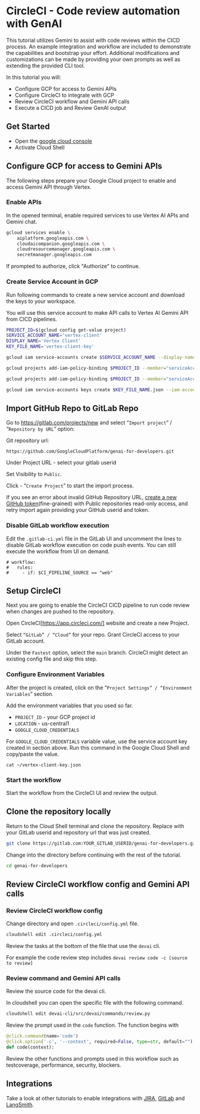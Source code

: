 # CircleCI - Code review automation with GenAI

This tutorial utilizes Gemini to assist with code reviews within the CICD process. An example integration and workflow are included to demonstrate the capabilities and bootstrap your effort. Additional modifications and customizations can be made by providing your own prompts as well as extending the provided CLI tool.

In this tutorial you will:

- Configure GCP for access to Gemini APIs
- Configure CircleCI to integrate with GCP
- Review CircleCI workflow and Gemini API calls
- Execute a CICD job and Review GenAI output

## Get Started

- Open the [google cloud console](https://console.cloud.google.com/)
- Activate Cloud Shell

## Configure GCP for access to Gemini APIs

The following steps prepare your Google Cloud project to enable and access Gemini API through Vertex.

### Enable APIs

In the opened terminal, enable required services to use Vertex AI APIs and Gemini chat.

```sh
gcloud services enable \
    aiplatform.googleapis.com \
    cloudaicompanion.googleapis.com \
    cloudresourcemanager.googleapis.com \
    secretmanager.googleapis.com
```

If prompted to authorize, click "Authorize" to continue.

### Create Service Account in GCP

Run following commands to create a new service account and download the keys to your workspace.

You will use this service account to make API calls to Vertex AI Gemini API from CICD pipelines.

```sh
PROJECT_ID=$(gcloud config get-value project)
SERVICE_ACCOUNT_NAME='vertex-client'
DISPLAY_NAME='Vertex Client'
KEY_FILE_NAME='vertex-client-key'

gcloud iam service-accounts create $SERVICE_ACCOUNT_NAME --display-name "$DISPLAY_NAME"

gcloud projects add-iam-policy-binding $PROJECT_ID --member="serviceAccount:$SERVICE_ACCOUNT_NAME@$PROJECT_ID.iam.gserviceaccount.com" --role="roles/aiplatform.admin" --condition None

gcloud projects add-iam-policy-binding $PROJECT_ID --member="serviceAccount:$SERVICE_ACCOUNT_NAME@$PROJECT_ID.iam.gserviceaccount.com" --role="roles/secretmanager.secretAccessor" --condition None

gcloud iam service-accounts keys create $KEY_FILE_NAME.json --iam-account=$SERVICE_ACCOUNT_NAME@$PROJECT_ID.iam.gserviceaccount.com
```


## Import GitHub Repo to GitLab Repo

Go to https://gitlab.com/projects/new and select “`Import project`” / “`Repository by URL`” option:

Git repository url:


```
https://github.com/GoogleCloudPlatform/genai-for-developers.git
```


Under Project URL - select your gitlab userid

Set Visibility to `Public`.

Click - “`Create Project`” to start the import process.

If you see an error about invalid GitHub Repository URL, [create a new GitHub token](https://github.com/settings/tokens)(fine-grained) with Public repositories read-only access, and retry import again providing your GitHub userid and token.


### Disable GitLab workflow execution
Edit the `.gitlab-ci.yml` file in the GitLab UI and uncomment the lines to disable GitLab workflow execution on code push events. 
You can still execute the workflow from UI on demand.

```
# workflow:
#   rules:
#     - if: $CI_PIPELINE_SOURCE == "web"
```



## Setup CircleCI

Next you are going to enable the CircleCI CICD pipeline to run code review when changes are pushed to the repository.

Open CircleCI[https://app.circleci.com/] website and create a new Project. 

Select `“GitLab” / “Cloud”` for your repo.
Grant CircleCI access to your GitLab account.

Under the `Fastest` option, select the `main` branch. CircleCI might detect an existing config file and skip this step.

### Configure Environment Variables

After the project is created, click on the “`Project Settings” / “Environment Variables`” section.

Add the environment variables that you used so far.

*   `PROJECT_ID` - your GCP project id
*   `LOCATION` - us-central1
*   `GOOGLE_CLOUD_CREDENTIALS`

For `GOOGLE_CLOUD_CREDENTIALS` variable value, use the service account key created in section above. Run this command in the Google Cloud Shell and copy/paste the value.

```
cat ~/vertex-client-key.json
```
### Start the workflow

Start the workflow from the CircleCI UI and review the output.


## Clone the repository locally

Return to the Cloud Shell terminal and clone the repository.
Replace with your GitLab userid and repository url that was just created.

```sh
git clone https://gitlab.com:YOUR_GITLAB_USERID/genai-for-developers.git
```

Change into the directory before continuing with the rest of the tutorial.

```sh
cd genai-for-developers
```

## Review CircleCI workflow config and Gemini API calls

### Review CircleCI workflow config

Change directory and open `.circleci/config.yml` file.

```sh
cloudshell edit .circleci/config.yml
```

Review the tasks at the bottom of the file that use the `devai` cli. 

For example the code review step includes `devai review code -c [source to review]`

### Review command and Gemini API calls

Review the source code for the devai cli.

In cloudshell you can open the specific file with the following command.

```sh
cloudshell edit devai-cli/src/devai/commands/review.py 
```

Review the prompt used in the `code` function. The function begins with

```py
@click.command(name='code')
@click.option('-c', '--context', required=False, type=str, default="")
def code(context):
```

Review the other functions and prompts used in this workflow such as testcoverage, performance, security, blockers.

## Integrations

Take a look at other tutorials to enable integrations with [JIRA](../setup-jira.md), [GitLab](../setup-gitlab.md) and [LangSmith](../setup-langsmith.md).
